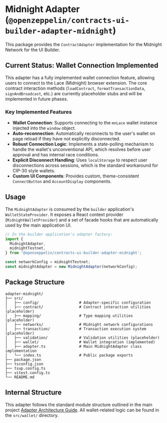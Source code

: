 # Midnight Adapter (`@openzeppelin/contracts-ui-builder-adapter-midnight`)

This package provides the `ContractAdapter` implementation for the Midnight Network for the UI Builder.

## Current Status: Wallet Connection Implemented

This adapter has a fully implemented wallet connection feature, allowing users to connect to the Lace (Midnight) browser extension. The core contract interaction methods (`loadContract`, `formatTransactionData`, `signAndBroadcast`, etc.) are currently placeholder stubs and will be implemented in future phases.

### Key Implemented Features

- **Wallet Connection**: Supports connecting to the `mnLace` wallet instance injected into the `window` object.
- **Auto-reconnection**: Automatically reconnects to the user's wallet on page reload if they have not explicitly disconnected.
- **Robust Connection Logic**: Implements a state-polling mechanism to handle the wallet's unconventional API, which resolves before user approval and has internal race conditions.
- **Explicit Disconnect Handling**: Uses `localStorage` to respect user disconnections across sessions, which is the standard workaround for CIP-30 style wallets.
- **Custom UI Components**: Provides custom, theme-consistent `ConnectButton` and `AccountDisplay` components.

## Usage

The `MidnightAdapter` is consumed by the `builder` application's `WalletStateProvider`. It exposes a React context provider (`MidnightWalletProvider`) and a set of facade hooks that are automatically used by the main application UI.

```typescript
// In the builder application's adapter factory:
import {
  MidnightAdapter,
  midnightTestnet,
} from '@openzeppelin/contracts-ui-builder-adapter-midnight';

const networkConfig = midnightTestnet;
const midnightAdapter = new MidnightAdapter(networkConfig);
```

## Package Structure

```text
adapter-midnight/
├── src/
│   ├── config/                  # Adapter-specific configuration
│   ├── contract/                # Contract interaction utilities (placeholder)
│   ├── mapping/                 # Type mapping utilities (placeholder)
│   ├── networks/                # Midnight network configurations
│   ├── transaction/             # Transaction execution system (placeholder)
│   ├── validation/              # Validation utilities (placeholder)
│   ├── wallet/                  # Wallet integration (implemented)
│   ├── adapter.ts               # Main MidnightAdapter class implementation
│   └── index.ts                 # Public package exports
├── package.json
├── tsconfig.json
├── tsup.config.ts
├── vitest.config.ts
└── README.md
```

## Internal Structure

This adapter follows the standard module structure outlined in the main project [Adapter Architecture Guide](../../docs/ADAPTER_ARCHITECTURE.md). All wallet-related logic can be found in the `src/wallet/` directory.
